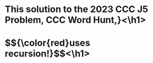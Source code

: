 <h1>This solution to the 2023 CCC J5 Problem, CCC Word Hunt,}<\h1>
<h1>$${\color{red}uses recursion!}$$<\h1>

